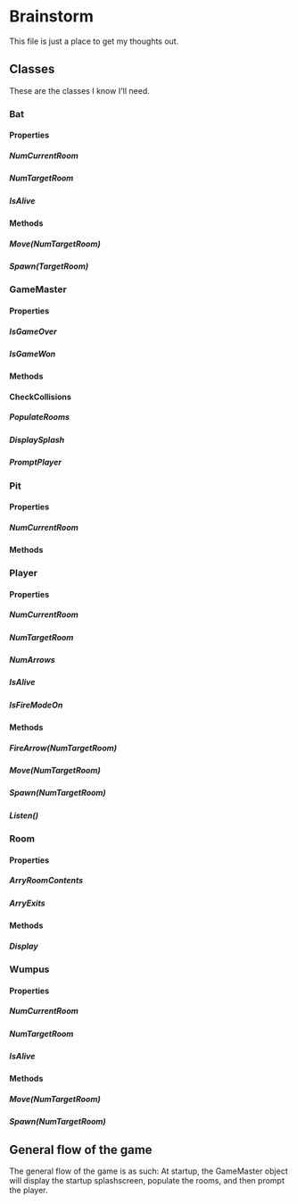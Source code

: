 # Brainstorm
This file is just a place to get my thoughts out.


## Classes
These are the classes I know I'll need.

### Bat
#### Properties
##### NumCurrentRoom
##### NumTargetRoom
##### IsAlive
#### Methods
##### Move(NumTargetRoom)
##### Spawn(TargetRoom)

### GameMaster
#### Properties
##### IsGameOver
##### IsGameWon
#### Methods
#### CheckCollisions
##### PopulateRooms
##### DisplaySplash
##### PromptPlayer

### Pit
#### Properties
##### NumCurrentRoom
#### Methods

### Player
#### Properties
##### NumCurrentRoom
##### NumTargetRoom
##### NumArrows
##### IsAlive
##### IsFireModeOn
#### Methods
##### FireArrow(NumTargetRoom)
##### Move(NumTargetRoom)
##### Spawn(NumTargetRoom)
##### Listen()

### Room
#### Properties
##### ArryRoomContents
##### ArryExits
#### Methods
##### Display

### Wumpus
#### Properties
##### NumCurrentRoom
##### NumTargetRoom
##### IsAlive
#### Methods
##### Move(NumTargetRoom)
##### Spawn(NumTargetRoom)

## General flow of the game
The general flow of the game is as such:
At startup, the GameMaster object will display the startup splashscreen, populate the rooms, and then prompt the player.
